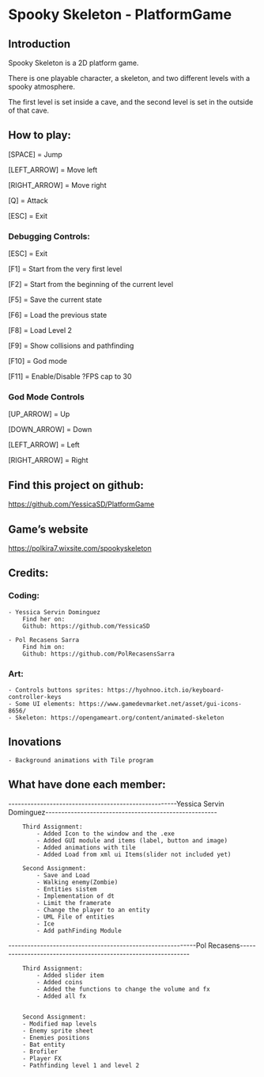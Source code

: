 ﻿# Spooky Skeleton - PlatformGame

## Introduction
Spooky Skeleton is a 2D platform game.

There is one playable character, a skeleton, and two different levels with a spooky atmosphere.

The first level is set inside a cave, and the second level is set in the outside of that cave.


## How to play:
[SPACE] = Jump

[LEFT_ARROW] = Move left

[RIGHT_ARROW] = Move right

[Q] = Attack 

[ESC] = Exit

### Debugging Controls:

[ESC] = Exit

[F1]  = Start from the very first level

[F2]  = Start from the beginning of the current level

[F5]  = Save the current state

[F6]  = Load the previous state

[F8]  = Load Level 2

[F9]  = Show collisions and pathfinding

[F10] = God mode

[F11] = Enable/Disable ?FPS cap to 30


### God Mode Controls

[UP_ARROW] = Up

[DOWN_ARROW] = Down

[LEFT_ARROW] = Left

[RIGHT_ARROW] = Right

## Find this project on github:
https://github.com/YessicaSD/PlatformGame

## Game’s website
https://polkira7.wixsite.com/spookyskeleton


## Credits:
### Coding:
	- Yessica Servin Dominguez 
		Find her on:
		Github: https://github.com/YessicaSD

	- Pol Recasens Sarra 
		Find him on:
		Github: https://github.com/PolRecasensSarra
    
### Art:
	- Controls buttons sprites: https://hyohnoo.itch.io/keyboard-controller-keys 
	- Some UI elements: https://www.gamedevmarket.net/asset/gui-icons-8656/
	- Skeleton: https://opengameart.org/content/animated-skeleton

## Inovations 
	- Background animations with Tile program

## What have done each member:
-----------------------------------------------------Yessica Servin Dominguez------------------------------------------------------
		
		Third Assignment:
			- Added Icon to the window and the .exe
			- Added GUI module and items (label, button and image)
			- Added animations with tile
			- Added Load from xml ui Items(slider not included yet)

		Second Assignment:
			- Save and Load
			- Walking enemy(Zombie)
			- Entities sistem
			- Implementation of dt
			- Limit the framerate
			- Change the player to an entity
			- UML File of entities
			- Ice 
			- Add pathFinding Module
	
-----------------------------------------------------------Pol Recasens--------------------------------------------------------------
		
		Third Assignment:
			- Added slider item
			- Added coins
			- Added the functions to change the volume and fx
			- Added all fx
			
			
		Second Assignment:
		- Modified map levels	
		- Enemy sprite sheet	
		- Enemies positions
		- Bat entity		
		- Brofiler		
		- Player FX
		- Pathfinding level 1 and level 2

		
 	
		
